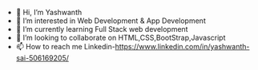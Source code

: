 - 👋 Hi, I’m Yashwanth
- 👀 I’m interested in Web Development & App Development
- 🌱 I’m currently learning Full Stack web development
- 💞️ I’m looking to collaborate on HTML,CSS,BootStrap,Javascript
- 📫 How to reach me Linkedin-https://www.linkedin.com/in/yashwanth-sai-506169205/

<!---
Yasshu55/Yasshu55 is a ✨ special ✨ repository because its `README.md` (this file) appears on your GitHub profile.
You can click the Preview link to take a look at your changes.
--->
